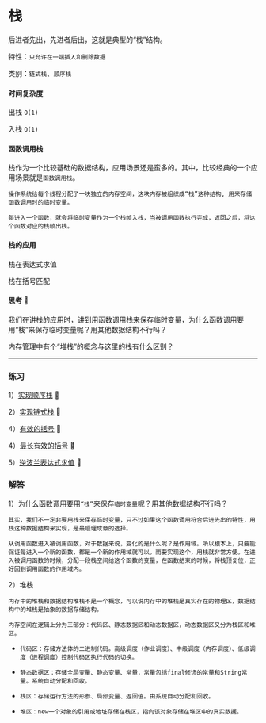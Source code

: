 # 栈

后进者先出，先进者后出，这就是典型的“栈”结构。

特性：`只允许在一端插入和删除数据`

类别：`链式栈`、`顺序栈`


#### 时间复杂度

出栈  `O(1)`

入栈  `O(1)`


#### 函数调用栈

栈作为一个比较基础的数据结构，应用场景还是蛮多的。其中，比较经典的一个应用场景就是`函数调用栈`。

`操作系统给每个线程分配了一块独立的内存空间，这块内存被组织成“栈”这种结构, 用来存储函数调用时的临时变量。`

`每进入一个函数，就会将临时变量作为一个栈帧入栈，当被调用函数执行完成，返回之后，将这个函数对应的栈帧出栈。`


#### 栈的应用

栈在表达式求值

栈在括号匹配

#### 思考 🤔

我们在讲栈的应用时，讲到用函数调用栈来保存临时变量，为什么函数调用要用“栈”来保存临时变量呢？用其他数据结构不行吗？

内存管理中有个“堆栈”的概念与这里的栈有什么区别？

***

### 练习

1）[实现顺序栈]() :apple:

2）[实现链式栈]() :apple:

4）[有效的括号](https://github.com/lzle/leetcode/tree/master/note/20) :green_apple:

4）[最长有效的括号](https://github.com/lzle/leetcode/tree/master/note/32) :apple:

5）[逆波兰表达式求值](https://github.com/lzle/leetcode/tree/master/note/150) :lemon:

### 解答

1）为什么函数调用要用`“栈”`来保存`临时变量`呢？用其他数据结构不行吗？

`其实，我们不一定非要用栈来保存临时变量，只不过如果这个函数调用符合后进先出的特性，用栈这种数据结构来实现，是最顺理成章的选择。`

`从调用函数进入被调用函数，对于数据来说，变化的是什么呢？是作用域。所以根本上，只要能保证每进入一个新的函数，都是一个新的作用域就可以。而要实现这个，用栈就非常方便。在进入被调用函数的时候，分配一段栈空间给这个函数的变量，在函数结束的时候，将栈顶复位，正好回到调用函数的作用域内。`


2）堆栈

`内存中的堆栈和数据结构堆栈不是一个概念，可以说内存中的堆栈是真实存在的物理区，数据结构中的堆栈是抽象的数据存储结构。`
 
`内存空间在逻辑上分为三部分：代码区、静态数据区和动态数据区，动态数据区又分为栈区和堆区。`
 
* `代码区：存储方法体的二进制代码。高级调度（作业调度）、中级调度（内存调度）、低级调度（进程调度）控制代码区执行代码的切换。`
 
* `静态数据区：存储全局变量、静态变量、常量，常量包括final修饰的常量和String常量。系统自动分配和回收。`
 
* `栈区：存储运行方法的形参、局部变量、返回值。由系统自动分配和回收。`
 
* `堆区：new一个对象的引用或地址存储在栈区，指向该对象存储在堆区中的真实数据。`
